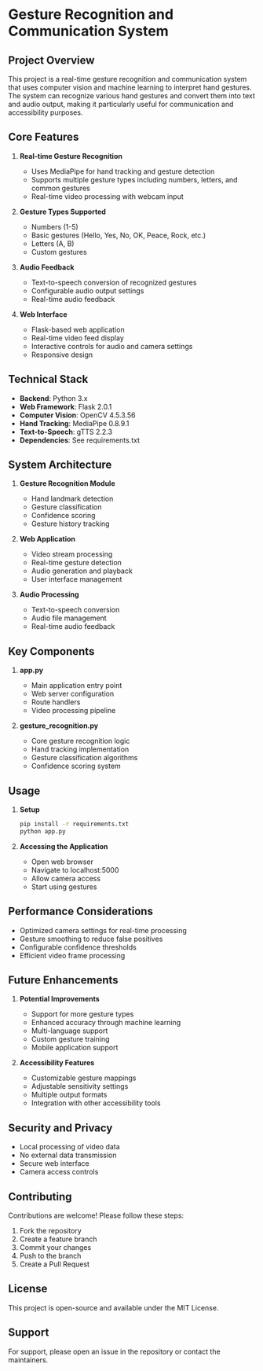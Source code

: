 # Gesture Recognition and Communication System

## Project Overview
This project is a real-time gesture recognition and communication system that uses computer vision and machine learning to interpret hand gestures. The system can recognize various hand gestures and convert them into text and audio output, making it particularly useful for communication and accessibility purposes.

## Core Features
1. **Real-time Gesture Recognition**
   - Uses MediaPipe for hand tracking and gesture detection
   - Supports multiple gesture types including numbers, letters, and common gestures
   - Real-time video processing with webcam input

2. **Gesture Types Supported**
   - Numbers (1-5)
   - Basic gestures (Hello, Yes, No, OK, Peace, Rock, etc.)
   - Letters (A, B)
   - Custom gestures

3. **Audio Feedback**
   - Text-to-speech conversion of recognized gestures
   - Configurable audio output settings
   - Real-time audio feedback

4. **Web Interface**
   - Flask-based web application
   - Real-time video feed display
   - Interactive controls for audio and camera settings
   - Responsive design

## Technical Stack
- **Backend**: Python 3.x
- **Web Framework**: Flask 2.0.1
- **Computer Vision**: OpenCV 4.5.3.56
- **Hand Tracking**: MediaPipe 0.8.9.1
- **Text-to-Speech**: gTTS 2.2.3
- **Dependencies**: See requirements.txt

## System Architecture
1. **Gesture Recognition Module**
   - Hand landmark detection
   - Gesture classification
   - Confidence scoring
   - Gesture history tracking

2. **Web Application**
   - Video stream processing
   - Real-time gesture detection
   - Audio generation and playback
   - User interface management

3. **Audio Processing**
   - Text-to-speech conversion
   - Audio file management
   - Real-time audio feedback

## Key Components
1. **app.py**
   - Main application entry point
   - Web server configuration
   - Route handlers
   - Video processing pipeline

2. **gesture_recognition.py**
   - Core gesture recognition logic
   - Hand tracking implementation
   - Gesture classification algorithms
   - Confidence scoring system

## Usage
1. **Setup**
   ```bash
   pip install -r requirements.txt
   python app.py
   ```

2. **Accessing the Application**
   - Open web browser
   - Navigate to localhost:5000
   - Allow camera access
   - Start using gestures

## Performance Considerations
- Optimized camera settings for real-time processing
- Gesture smoothing to reduce false positives
- Configurable confidence thresholds
- Efficient video frame processing

## Future Enhancements
1. **Potential Improvements**
   - Support for more gesture types
   - Enhanced accuracy through machine learning
   - Multi-language support
   - Custom gesture training
   - Mobile application support

2. **Accessibility Features**
   - Customizable gesture mappings
   - Adjustable sensitivity settings
   - Multiple output formats
   - Integration with other accessibility tools

## Security and Privacy
- Local processing of video data
- No external data transmission
- Secure web interface
- Camera access controls

## Contributing
Contributions are welcome! Please follow these steps:
1. Fork the repository
2. Create a feature branch
3. Commit your changes
4. Push to the branch
5. Create a Pull Request

## License
This project is open-source and available under the MIT License.

## Support
For support, please open an issue in the repository or contact the maintainers. 